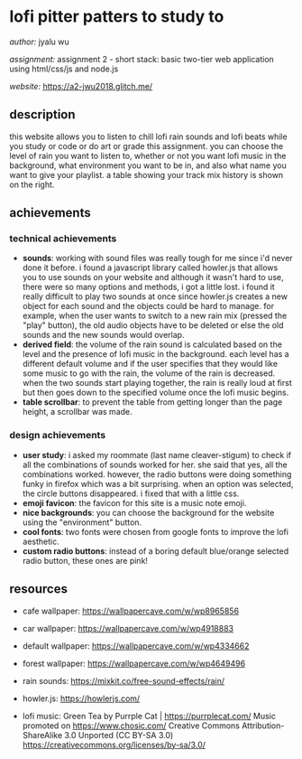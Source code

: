 lofi pitter patters to study to
===
*author:* jyalu wu

*assignment:* assignment 2 - short stack: basic two-tier web application using html/css/js and node.js

*website:* https://a2-jwu2018.glitch.me/

description
---
this website allows you to listen to chill lofi rain sounds and lofi beats while you study or code or do art or grade this assignment. you can choose the level of rain you want to listen to, whether or not you want lofi music in the background, what environment you want to be in, and also what name you want to give your playlist. a table showing your track mix history is shown on the right.

achievements
---
### technical achievements
- **sounds**: working with sound files was really tough for me since i'd never done it before. i found a javascript library called howler.js that allows you to use sounds on your website and although it wasn't hard to use, there were so many options and methods, i got a little lost. i found it really difficult to play two sounds at once since howler.js creates a new object for each sound and the objects could be hard to manage. for example, when the user wants to switch to a new rain mix (pressed the "play" button), the old audio objects have to be deleted or else the old sounds and the new sounds would overlap.
- **derived field**: the volume of the rain sound is calculated based on the level and the presence of lofi music in the background. each level has a different default volume and if the user specifies that they would like some music to go with the rain, the volume of the rain is decreased. when the two sounds start playing together, the rain is really loud at first but then goes down to the specified volume once the lofi music begins.
- **table scrollbar**: to prevent the table from getting longer than the page height, a scrollbar was made.

### design achievements
- **user study**: i asked my roommate (last name cleaver-stigum) to check if all the combinations of sounds worked for her. she said that yes, all the combinations worked. however, the radio buttons were doing something funky in firefox which was a bit surprising. when an option was selected, the circle buttons disappeared. i fixed that with a little css.
- **emoji favicon**: the favicon for this site is a music note emoji.
- **nice backgrounds**: you can choose the background for the website using the "environment" button.
- **cool fonts**: two fonts were chosen from google fonts to improve the lofi aesthetic.
- **custom radio buttons**: instead of a boring default blue/orange selected radio button, these ones are pink!


resources
---
- cafe wallpaper: https://wallpapercave.com/w/wp8965856
- car wallpaper: https://wallpapercave.com/w/wp4918883
- default wallpaper: https://wallpapercave.com/w/wp4334662
- forest wallpaper: https://wallpapercave.com/w/wp4649496

- rain sounds: https://mixkit.co/free-sound-effects/rain/

- howler.js: https://howlerjs.com/

- lofi music:
Green Tea by Purrple Cat | https://purrplecat.com/
Music promoted on https://www.chosic.com/
Creative Commons Attribution-ShareAlike 3.0 Unported (CC BY-SA 3.0)
https://creativecommons.org/licenses/by-sa/3.0/
 
